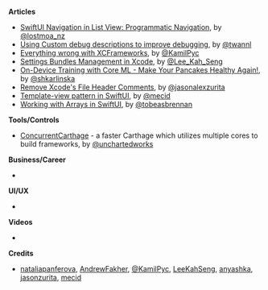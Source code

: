 
**Articles**

* [SwiftUI Navigation in List View: Programmatic Navigation](https://lostmoa.com/blog/ProgrammaticNavigationInSwiftUIListView/), by [@lostmoa_nz](https://twitter.com/lostmoa_nz)
* [Using Custom debug descriptions to improve debugging](https://www.avanderlee.com/swift/custom-debug-descriptions/), by [@twannl](https://twitter.com/twannl)
* [Everything wrong with XCFrameworks](https://pyckamil.github.io/programming,/xcframework,/xcode/2020/05/09/everything-wrong-with-xcframeworks.html), by [@KamilPyc](https://twitter.com/KamilPyc)
* [Settings Bundles Management in Xcode](https://swiftsenpai.com/xcode/settings-bundles-management/), by [@Lee_Kah_Seng](https://twitter.com/Lee_Kah_Seng)
* [On-Device Training with Core ML - Make Your Pancakes Healthy Again!](https://www.netguru.com/codestories/on-device-training-with-core-ml-make-your-pancakes-healthy-again), by [@shkarlinska](https://twitter.com/shkarlinska)
* [Remove Xcode's File Header Comments](https://jasonzurita.com/remove-xcode-file-header-comments/), by [@jasonalexzurita](https://twitter.com/jasonalexzurita)
* [Template-view pattern in SwiftUI](https://swiftwithmajid.com/2020/05/13/template-view-pattern-in-swiftui/), by [@mecid](https://twitter.com/mecid)
* [Working with Arrays in SwiftUI](https://blog.apptekstudios.com/2020/05/working-with-arrays-in-swiftui/), by [@tobeasbrennan](https://twitter.com/tobeasbrennan)

**Tools/Controls**

* [ConcurrentCarthage](https://github.com/unchartedworks/ConcurrentCarthage) - a faster Carthage which utilizes multiple cores to build frameworks, by [@unchartedworks](https://github.com/unchartedworks/)

**Business/Career**

* 

**UI/UX**

*

**Videos**

* 

**Credits**

* [nataliapanferova](https://github.com/nataliapanferova), [AndrewFakher](https://github.com/AndrewFakher), [@KamilPyc](https://twitter.com/KamilPyc), [LeeKahSeng](https://github.com/LeeKahSeng), [anyashka](https://github.com/anyashka), [jasonzurita](https://github.com/jasonzurita), [mecid](https://github.com/mecid)

